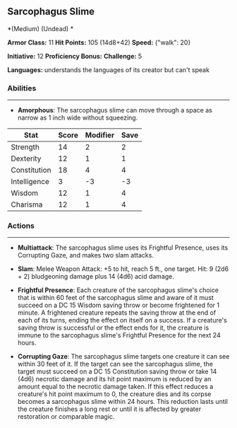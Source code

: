 ## Sarcophagus Slime
*(Medium) (Undead) *

**Armor Class:** 11
**Hit Points:** 105 (14d8+42)
**Speed:** {"walk": 20}

**Initiative:** 12
**Proficiency Bonus:**
**Challenge:** 5

**Languages:** understands the languages of its creator but can't speak

### Abilities
 --- 
- **Amorphous**: The sarcophagus slime can move through a space as narrow as 1 inch wide without squeezing.



| Stat | Score | Modifier | Save |
| ---- | ---- | ---- | ---- |
| Strength | 14 | 2 | 2 |
| Dexterity | 12 | 1 | 1 |
| Constitution | 18 | 4 | 4 |
| Intelligence | 3 | -3 | -3 |
| Wisdom | 12 | 1 | 4 |
| Charisma | 12 | 1 | 4 |

### Actions
 --- 
- **Multiattack**: The sarcophagus slime uses its Frightful Presence, uses its Corrupting Gaze, and makes two slam attacks.

- **Slam**: Melee Weapon Attack: +5 to hit, reach 5 ft., one target. Hit: 9 (2d6 + 2) bludgeoning damage plus 14 (4d6) acid damage.

- **Frightful Presence**: Each creature of the sarcophagus slime's choice that is within 60 feet of the sarcophagus slime and aware of it must succeed on a DC 15 Wisdom saving throw or become frightened for 1 minute. A frightened creature repeats the saving throw at the end of each of its turns, ending the effect on itself on a success. If a creature's saving throw is successful or the effect ends for it, the creature is immune to the sarcophagus slime's Frightful Presence for the next 24 hours.

- **Corrupting Gaze**: The sarcophagus slime targets one creature it can see within 30 feet of it. If the target can see the sarcophagus slime, the target must succeed on a DC 15 Constitution saving throw or take 14 (4d6) necrotic damage and its hit point maximum is reduced by an amount equal to the necrotic damage taken. If this effect reduces a creature's hit point maximum to 0, the creature dies and its corpse becomes a sarcophagus slime within 24 hours. This reduction lasts until the creature finishes a long rest or until it is affected by greater restoration or comparable magic.

